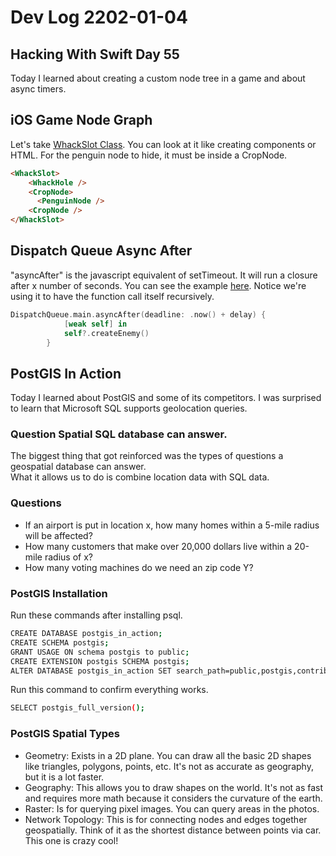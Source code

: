 # Dev Log 2202-01-04

## Hacking With Swift Day 55

Today I learned about creating a custom node tree in a game and about async timers.

## iOS Game Node Graph

Let's take [WhackSlot Class](https://github.com/phptuts/100DaysOfSwift/blob/master/Project14/Project14/WhackSlot.swift).  You can look at it like creating components or HTML.  For the penguin node to hide, it must be inside a CropNode.

```html
<WhackSlot>
    <WhackHole />
    <CropNode>
      <PenguinNode />
    <CropNode />
</WhackSlot>
```

## Dispatch Queue Async After

"asyncAfter" is the javascript equivalent of setTimeout.  It will run a closure after x number of seconds.  You can see the example [here](https://github.com/phptuts/100DaysOfSwift/blob/master/Project14/Project14/GameScene.swift#L98).  Notice we're using it to have the function call itself recursively.

```swift
DispatchQueue.main.asyncAfter(deadline: .now() + delay) {
            [weak self] in
            self?.createEnemy()
        }
```

## PostGIS In Action

Today I learned about PostGIS and some of its competitors.  I was surprised to learn that Microsoft SQL supports geolocation queries.  

### Question Spatial SQL database can answer.

The biggest thing that got reinforced was the types of questions a geospatial database can answer.  
What it allows us to do is combine location data with SQL data.


### Questions

- If an airport is put in location x, how many homes within a 5-mile radius will be affected?
- How many customers that make over 20,000 dollars live within a 20-mile radius of x?
- How many voting machines do we need an zip code Y?

### PostGIS Installation

Run these commands after installing psql.

```bash
CREATE DATABASE postgis_in_action;
CREATE SCHEMA postgis;
GRANT USAGE ON schema postgis to public;
CREATE EXTENSION postgis SCHEMA postgis;
ALTER DATABASE postgis_in_action SET search_path=public,postgis,contrib;

```

Run this command to confirm everything works.

```bash
SELECT postgis_full_version();
```

### PostGIS Spatial Types


- Geometry:  Exists in a 2D plane.  You can draw all the basic 2D shapes like triangles, polygons, points, etc.  It's not as accurate as geography, but it is a lot faster.
- Geography: This allows you to draw shapes on the world.  It's not as fast and requires more math because it considers the curvature of the earth.
- Raster: Is for querying pixel images.  You can query areas in the photos.
- Network Topology:  This is for connecting nodes and edges together geospatially.  Think of it as the shortest distance between points via car.  This one is crazy cool!

